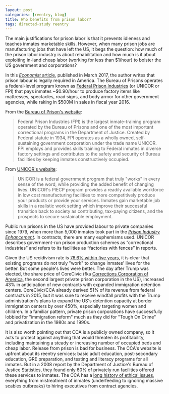 ```yaml
---
layout: post
categories: [reentry, blog]
title: Who benefits from prison labor?
tags: directed-study reentry
---
```


The main justifications for prison labor is that it prevents idleness and teaches inmates marketable skills. However, when many prison jobs are manufacturing jobs that have left the US, it begs the question: how much of the prison labor industry is about rehabilitation and how much is it about exploiting in-land cheap labor (working for less than $1/hour) to bolster the US government and corporations?

In this [*Economist* article](https://www.economist.com/news/united-states/21718897-idaho-prisoners-roast-potatoes-kentucky-they-sell-cattle-prison-labour), published in March 2017, the author writes that prison labour is legally required in America. The Bureau of Prisons operates a federal-level program known as [Federal Prison Industries](https://www.unicor.gov/index.aspx) (or UNICOR or FPI) that pays inmates ~$0.90/hour to produce factory items like mattresses, spectacles, road signs, and body armor for other government agencies, while raking in $500M in sales in fiscal year 2016.

From the [Bureau of Prison's website](https://www.bop.gov/about/agency/org_fpi.jsp):
> Federal Prison Industries (FPI) is the largest inmate-training program operated by the Bureau of Prisons and one of the most important correctional programs in the Department of Justice. Created by Federal statute in 1934, FPI operates as a wholly owned, self-sustaining government corporation under the trade name UNICOR. FPI employs and provides skills training to Federal inmates in diverse factory settings and contributes to the safety and security of Bureau facilities by keeping inmates constructively occupied.

From [UNICOR's website](https://www.unicor.gov/PieProgram.aspx):
> UNICOR is a federal government program that truly "works" in every sense of the word, while providing the added benefit of changing lives. UNICOR's PIECP program provides a readily available workforce in low cost manufacturing facilities to more competitively produce your products or provide your services. Inmates gain marketable job skills in a realistic work setting which improve their successful transition back to society as contributing, tax-paying citizens, and the prospects to secure sustainable employment.

Public run prisons in the US have provided labour to private companies since 1979, when more than 5,000 inmates took part in the [*Prison Industry Enhancement*](https://www.unicor.gov/PieProgram.aspx). In contracts, there are many euphemisms used. UNICOR describes government-run prison production schemes as “correctional industries” and refers to its facilities as “factories with fences” in reports.

Given the US recidivism rate is [76.6% within five years](https://www.nij.gov/topics/corrections/recidivism/Pages/welcome.aspx), it is clear that existing programs do not truly "work" to change inmates' lives for the better. But some people's lives were better. The day after Trump was elected, the share price of CoreCivic (fka [Corrections Corporation of America](https://en.wikipedia.org/wiki/CoreCivic), the second largest private prison corporation in the US), increased 43% in anticipation of new contracts with expanded immigration detention centers. CoreCivic/CCA already derived 51% of its revenue from federal contracts in 2015, but it was sure to receive windfall profits with the Trump administration's plans to expand the US's detention capacity at border immigration centers by over 450%, especially targeting women and children. In a familiar pattern, private prison corporations have successfully lobbied for "immigration reform" much as they did for "Tough On Crime" and privatization in the 1980s and 1990s.

It is also worth pointing out that CCA is a publicly owned company, so it acts to protect against anything that would threaten its profitability, including maintaining a steady or increasing number of occupied beds and cheap labor. Release from prison is bad for business. The CCA's website is upfront about its reentry services: basic adult education, post-secondary education, GRE preparation, and testing and literacy programs for all inmates. But in a 2008 report by the Department of Justice's Bureau of Justice Statistics, they found only 60% of privately run facilities offered these services to inmates. The CCA has a [long history of ethical issues](https://en.wikipedia.org/wiki/CoreCivic#cite_ref-28), everything from mistreatment of inmates (underfeeding to ignoring massive scabies outbreaks) to hiring executives from contract agencies.
